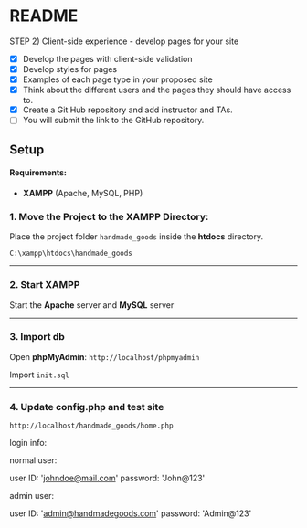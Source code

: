 # README

STEP 2) Client-side experience - develop pages for your site
- [x] Develop the pages with client-side validation
- [x] Develop styles for pages
- [x] Examples of each page type in your proposed site
- [x] Think about the different users and the pages they should have access to.
- [x] Create a Git Hub repository and add instructor and TAs.
- [ ] You will submit the link to the GitHub repository.

## Setup
#### Requirements:
- **XAMPP** (Apache, MySQL, PHP)

### 1. Move the Project to the XAMPP Directory:
Place the project folder `handmade_goods` inside the **htdocs** directory.

`C:\xampp\htdocs\handmade_goods`

---

### 2. Start XAMPP

Start the **Apache** server and **MySQL** server 

---

### 3. Import db
    

Open **phpMyAdmin**:
`http://localhost/phpmyadmin`

Import `init.sql`

---

### 4. Update config.php and test site

`http://localhost/handmade_goods/home.php`

login info:

normal user: 

user ID: 'johndoe@mail.com'
password: 'John@123'

admin user:

user ID: 'admin@handmadegoods.com'
password: 'Admin@123'

